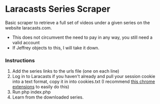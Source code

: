 # Laracasts Series Scraper

Basic scraper to retrieve a full set of videos under a given series on the website laracasts.com.

- This does not circumvent the need to pay in any way, you still need a valid account
- If Jeffrey objects to this, I will take it down.

### Instructions

1. Add the series links to the urls file (one on each line)
2. Log in to Laracasts if you haven't already and pull your session cookie into a text format, copy it in into cookies.txt (I recommend [this chrome extensions](https://chrome.google.com/webstore/detail/cookiestxt/njabckikapfpffapmjgojcnbfjonfjfg?hl=en) to easily do this)
3. Run php index.php
3. Learn from the downloaded series.
